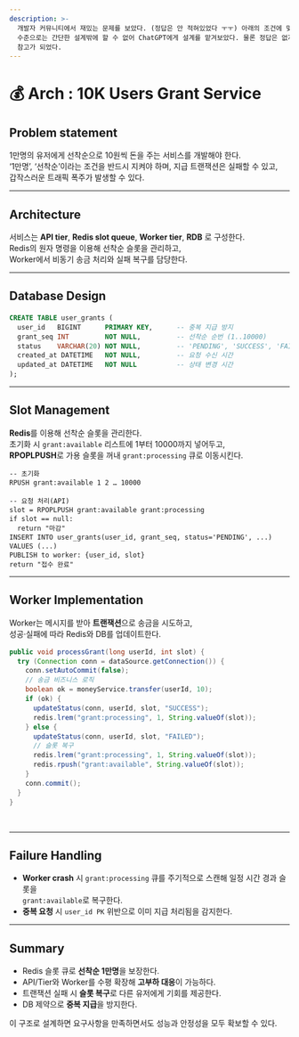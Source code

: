 ```yaml
---
description: >-
  개발자 커뮤니티에서 재밌는 문제를 보았다. (정답은 안 적혀있었다 ㅜㅜ) 아래의 조건에 맞춰 어떻게 설계를 할지에 대한 문제였는데, 내
  수준으로는 간단한 설계밖에 할 수 없어 ChatGPT에게 설계를 맡겨보았다. 물론 정답은 없지만 나보다 나은 GPT의 의견이므로 충분한
  참고가 되었다.
---
```


# 💰 Arch : 10K Users Grant Service

## Problem statement

1만명의 유저에게 선착순으로 10원씩 돈을 주는 서비스를 개발해야 한다. \
‘1만명’, ‘선착순’이라는 조건을 반드시 지켜야 하며, 지급 트랜잭션은 실패할 수 있고,\
&#x20;갑작스러운 트래픽 폭주가 발생할 수 있다.

***

## Architecture

서비스는 **API tier**, **Redis slot queue**, **Worker tier**, **RDB** 로 구성한다. \
Redis의 원자 명령을 이용해 선착순 슬롯을 관리하고, \
Worker에서 비동기 송금 처리와 실패 복구를 담당한다.

***

## Database Design

```sql
CREATE TABLE user_grants (
  user_id   BIGINT      PRIMARY KEY,      -- 중복 지급 방지
  grant_seq INT         NOT NULL,         -- 선착순 순번 (1..10000)
  status    VARCHAR(20) NOT NULL,         -- 'PENDING', 'SUCCESS', 'FAILED'
  created_at DATETIME   NOT NULL,         -- 요청 수신 시간
  updated_at DATETIME   NOT NULL          -- 상태 변경 시간
);
```

***

## Slot Management

**Redis**를 이용해 선착순 슬롯을 관리한다. \
초기화 시 `grant:available` 리스트에 1부터 10000까지 넣어두고, \
**RPOPLPUSH**로 가용 슬롯을 꺼내 `grant:processing` 큐로 이동시킨다.

```
-- 초기화
RPUSH grant:available 1 2 … 10000

-- 요청 처리(API)
slot = RPOPLPUSH grant:available grant:processing
if slot == null:
  return "마감"
INSERT INTO user_grants(user_id, grant_seq, status='PENDING', ...) VALUES (...)
PUBLISH to worker: {user_id, slot}
return "접수 완료"
```

***

## Worker Implementation

Worker는 메시지를 받아 **트랜잭션**으로 송금을 시도하고, \
성공·실패에 따라 Redis와 DB를 업데이트한다.

```java
public void processGrant(long userId, int slot) {
  try (Connection conn = dataSource.getConnection()) {
    conn.setAutoCommit(false);
    // 송금 비즈니스 로직
    boolean ok = moneyService.transfer(userId, 10);
    if (ok) {
      updateStatus(conn, userId, slot, "SUCCESS");
      redis.lrem("grant:processing", 1, String.valueOf(slot));
    } else {
      updateStatus(conn, userId, slot, "FAILED");
      // 슬롯 복구
      redis.lrem("grant:processing", 1, String.valueOf(slot));
      redis.rpush("grant:available", String.valueOf(slot));
    }
    conn.commit();
  }
}
```

<figure><img src="../../.gitbook/assets/스크린샷 2025-05-18 23.16.14 (1).png" alt=""><figcaption></figcaption></figure>

***

## Failure Handling

* **Worker crash** 시 `grant:processing` 큐를 주기적으로 스캔해 일정 시간 경과 슬롯을 \
  `grant:available`로 복구한다.
* **중복 요청** 시 `user_id PK` 위반으로 이미 지급 처리됨을 감지한다.

***

## Summary

* Redis 슬롯 큐로 **선착순 1만명**을 보장한다.
* API/Tier와 Worker를 수평 확장해 **고부하 대응**이 가능하다.
* 트랜잭션 실패 시 **슬롯 복구**로 다른 유저에게 기회를 제공한다.
* DB 제약으로 **중복 지급**을 방지한다.

이 구조로 설계하면 요구사항을 만족하면서도 성능과 안정성을 모두 확보할 수 있다.

